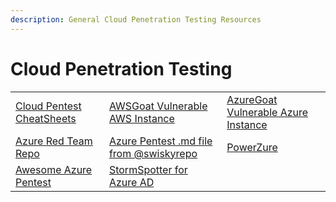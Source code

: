 ```yaml
---
description: General Cloud Penetration Testing Resources
---
```


# Cloud Penetration Testing

|                                                                                  |                                                                                                                                                                         |                                                                              |
| -------------------------------------------------------------------------------- | ----------------------------------------------------------------------------------------------------------------------------------------------------------------------- | ---------------------------------------------------------------------------- |
| [Cloud Pentest CheatSheets](https://github.com/dafthack/CloudPentestCheatsheets) | [AWSGoat Vulnerable AWS Instance](https://github.com/ine-labs/AWSGoat)                                                                                                  | [AzureGoat Vulnerable Azure Instance](https://github.com/ine-labs/AzureGoat) |
| [Azure Red Team Repo](https://github.com/rootsecdev/Azure-Red-Team)              | [Azure Pentest .md file from @swiskyrepo](https://github.com/swisskyrepo/PayloadsAllTheThings/blob/master/Methodology%20and%20Resources/Cloud%20-%20Azure%20Pentest.md) | [PowerZure](https://github.com/hausec/PowerZure)                             |
| [Awesome Azure Pentest](https://github.com/Kyuu-Ji/Awesome-Azure-Pentest)        | [StormSpotter for Azure AD](https://github.com/Azure/Stormspotter)                                                                                                      |                                                                              |

